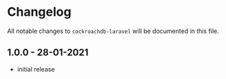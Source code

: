 # Changelog

All notable changes to `cockroachdb-laravel` will be documented in this file.

## 1.0.0 - 28-01-2021

- initial release

